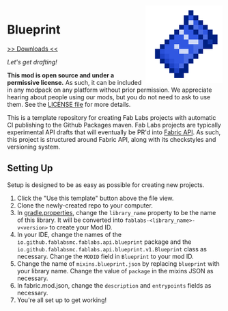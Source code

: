 <img src="icon.png" align="right" width="180px"/>

# Blueprint


[>> Downloads <<](https://github.com/FabLabsMC/Blueprint/releases)

*Let's get drafting!*

**This mod is open source and under a permissive license.** As such, it can be included in any modpack on any platform without prior permission. We appreciate hearing about people using our mods, but you do not need to ask to use them. See the [LICENSE file](LICENSE) for more details.

This is a template repository for creating Fab Labs projects with automatic CI publishing to the Github Packages maven. Fab Labs projects are typically experimental API drafts that will eventually be PR'd into [Fabric API](https://github.com/fabricmc/fabric). As such, this project is structured around Fabric API, along with its checkstyles and versioning system.

## Setting Up
Setup is designed to be as easy as possible for creating new projects.
1. Click the "Use this template" button above the file view.
2. Clone the newly-created repo to your computer.
3. In [gradle.properties](gradle.properties), change the `library_name` property to be the name of this library. It will be converted into `fablabs-<library_name>-v<version>` to create your Mod ID.
4. In your IDE, change the names of the `io.github.fablabsmc.fablabs.api.blueprint` package and the `io.github.fablabsmc.fablabs.api.blueprint.v1.Blueprint` class as necessary. Change the `MODID` field in `Blueprint` to your mod ID.
5. Change the name of `mixins.blueprint.json` by replacing `blueprint` with your library name. Change the value of `package` in the mixins JSON as necessary.
6. In fabric.mod.json, change the `description` and `entrypoints` fields as necessary.
7. You're all set up to get working!
